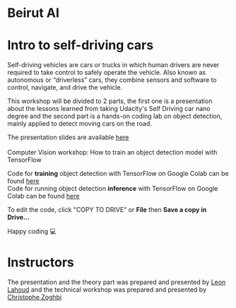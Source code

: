 # Beirut AI
# Intro to self-driving cars

Self-driving vehicles are cars or trucks in which human drivers are never required to take control to safely operate the vehicle. Also known as autonomous or “driverless” cars, they combine sensors and software to control, navigate, and drive the vehicle.

This workshop will be divided to 2 parts, the first one is a presentation about the lessons learned from taking Udacity's Self Driving car nano degree and the second part is a hands-on coding lab on object detection, mainly applied to detect moving cars on the road.

The presentation slides are available [here](https://docs.google.com/presentation/d/1LRu25TIPmHoMVo50_M-qBZ74Za8j6iwni4-je43ECQ0/edit?usp=sharing)
<br />
<br />
Computer Vision workshop: How to train an object detection model with TensorFlow

Code for **training** object detection with TensorFlow on Google Colab can be found [here](https://colab.research.google.com/drive/1fI02z3XC8qDWiEBPbcQ7wTRy1dKIVT0o)
<br />
Code for running object detection **inference** with TensorFlow on Google Colab can be found [here](https://colab.research.google.com/drive/1paPIc1MnOn-W4IetOXQpJnERtHwm_fLp)
<br />

To edit the code, click "COPY TO DRIVE" or **File** then **Save a copy in Drive…** <br />

Happy coding 💻 <br />

# Instructors
The presentation and the theory part was prepared and presented by [Leon Lahoud](https://www.linkedin.com/in/leon-lahoud-812ab831/) and the technical workshop was prepared and presented by [Christophe Zoghbi](https://www.linkedin.com/in/christophezoghbi/)
